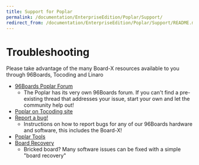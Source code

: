 ```yaml
---
title: Support for Poplar
permalink: /documentation/EnterpriseEdition/Poplar/Support/
redirect_from: /documentation/EnterpriseEdition/Poplar/Support/README.md/
---
```

# Troubleshooting

Please take advantage of the many Board-X resources available to you through 96Boards, Tocoding and Linaro

- [96Boards Poplar Forum](https://discuss.96boards.org/c/products/poplar)
   - The Poplar has its very own 96Boards forum. If you can't find a pre-existing thread that addresses your issue, start your own and let the community help out!
- [Poplar on Tocoding site](http://en.tocoding.com/index.php/96boards-poplar/)
- [Report a bug!](../../../Extras/Report_a_bug.md)
   - Instructions on how to report bugs for any of our 96Boards hardware and software, this includes the Board-X!
- [Poplar Tools](https://github.com/96boards-poplar/poplar-tools)
- [Board Recovery](https://github.com/96boards-poplar/Documentation/blob/master/debian_build_instructions.md)
   - Bricked board? Many software issues can be fixed with a simple "board recovery"
